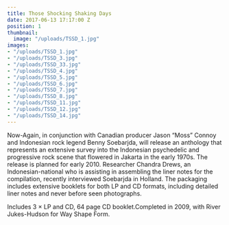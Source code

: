 ```yaml
---
title: Those Shocking Shaking Days
date: 2017-06-13 17:17:00 Z
position: 1
thumbnail:
  image: "/uploads/TSSD_1.jpg"
images:
- "/uploads/TSSD_1.jpg"
- "/uploads/TSSD_3.jpg"
- "/uploads/TSSD_33.jpg"
- "/uploads/TSSD_4.jpg"
- "/uploads/TSSD_5.jpg"
- "/uploads/TSSD_6.jpg"
- "/uploads/TSSD_7.jpg"
- "/uploads/TSSD_8.jpg"
- "/uploads/TSSD_11.jpg"
- "/uploads/TSSD_12.jpg"
- "/uploads/TSSD_14.jpg"
---
```


Now-Again, in conjunction with Canadian producer Jason “Moss” Connoy and Indonesian rock legend Benny Soebarjda, will release an anthology that represents an extensive survey into the Indonesian psychedelic and progressive rock scene that flowered in Jakarta in the early 1970s. The release is planned for early 2010. Researcher Chandra Drews, an Indonesian-national who is assisting in assembling the liner notes for the compilation, recently interviewed Soebarjda in Holland. The packaging includes extensive booklets for both LP and CD formats, including detailed liner notes and never before seen photographs.

Includes 3 × LP and CD, 64 page CD booklet.Completed in 2009, with River Jukes-Hudson for Way Shape Form.